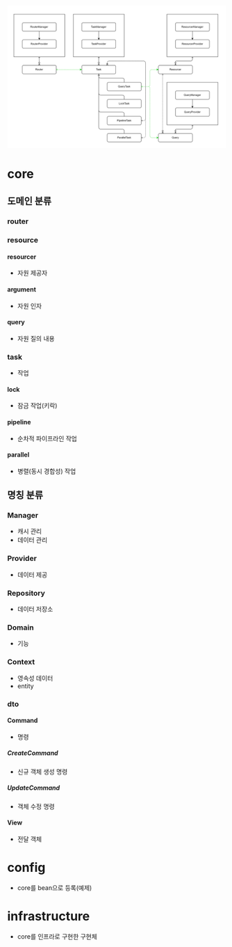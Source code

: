 ![클래스 관계 초안](./docs/erd/클래스_관계_초안2.png)

# core
## 도메인 분류
### router
### resource
#### resourcer
- 자원 제공자
#### argument
- 자원 인자
#### query
- 자원 질의 내용
### task
- 작업
#### lock
- 잠금 작업(키락)
#### pipeline
- 순차적 파이프라인 작업
#### parallel
- 병렬(동시 경합성) 작업
## 명칭 분류
### Manager
- 캐시 관리
- 데이터 관리
### Provider
- 데이터 제공
### Repository
- 데이터 저장소
### Domain
- 기능
### Context
- 영속성 데이터
- entity
### dto
#### Command
- 명령
##### CreateCommand
- 신규 객체 생성 명령
##### UpdateCommand
- 객체 수정 명령
#### View
- 전달 객체

# config
- core를 bean으로 등록(예제)

# infrastructure
- core를 인프라로 구현한 구현체
